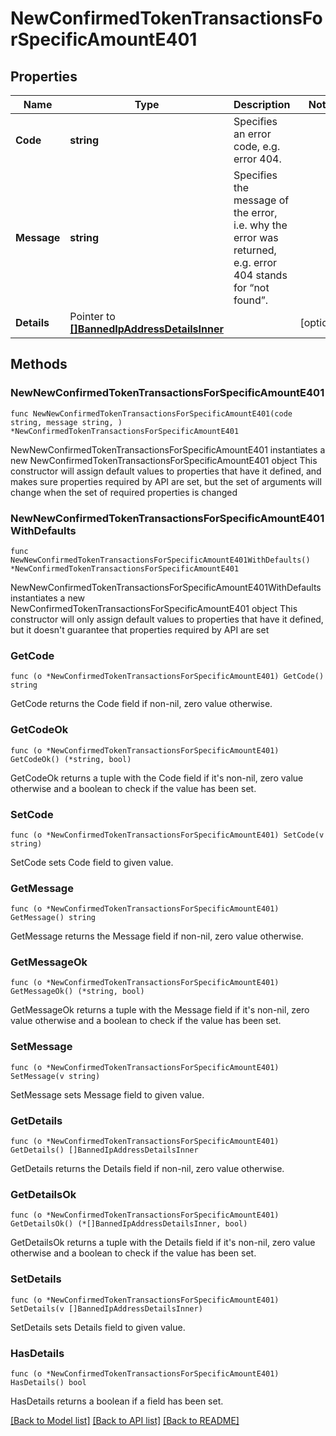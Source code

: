 # NewConfirmedTokenTransactionsForSpecificAmountE401

## Properties

Name | Type | Description | Notes
------------ | ------------- | ------------- | -------------
**Code** | **string** | Specifies an error code, e.g. error 404. | 
**Message** | **string** | Specifies the message of the error, i.e. why the error was returned, e.g. error 404 stands for “not found”. | 
**Details** | Pointer to [**[]BannedIpAddressDetailsInner**](BannedIpAddressDetailsInner.md) |  | [optional] 

## Methods

### NewNewConfirmedTokenTransactionsForSpecificAmountE401

`func NewNewConfirmedTokenTransactionsForSpecificAmountE401(code string, message string, ) *NewConfirmedTokenTransactionsForSpecificAmountE401`

NewNewConfirmedTokenTransactionsForSpecificAmountE401 instantiates a new NewConfirmedTokenTransactionsForSpecificAmountE401 object
This constructor will assign default values to properties that have it defined,
and makes sure properties required by API are set, but the set of arguments
will change when the set of required properties is changed

### NewNewConfirmedTokenTransactionsForSpecificAmountE401WithDefaults

`func NewNewConfirmedTokenTransactionsForSpecificAmountE401WithDefaults() *NewConfirmedTokenTransactionsForSpecificAmountE401`

NewNewConfirmedTokenTransactionsForSpecificAmountE401WithDefaults instantiates a new NewConfirmedTokenTransactionsForSpecificAmountE401 object
This constructor will only assign default values to properties that have it defined,
but it doesn't guarantee that properties required by API are set

### GetCode

`func (o *NewConfirmedTokenTransactionsForSpecificAmountE401) GetCode() string`

GetCode returns the Code field if non-nil, zero value otherwise.

### GetCodeOk

`func (o *NewConfirmedTokenTransactionsForSpecificAmountE401) GetCodeOk() (*string, bool)`

GetCodeOk returns a tuple with the Code field if it's non-nil, zero value otherwise
and a boolean to check if the value has been set.

### SetCode

`func (o *NewConfirmedTokenTransactionsForSpecificAmountE401) SetCode(v string)`

SetCode sets Code field to given value.


### GetMessage

`func (o *NewConfirmedTokenTransactionsForSpecificAmountE401) GetMessage() string`

GetMessage returns the Message field if non-nil, zero value otherwise.

### GetMessageOk

`func (o *NewConfirmedTokenTransactionsForSpecificAmountE401) GetMessageOk() (*string, bool)`

GetMessageOk returns a tuple with the Message field if it's non-nil, zero value otherwise
and a boolean to check if the value has been set.

### SetMessage

`func (o *NewConfirmedTokenTransactionsForSpecificAmountE401) SetMessage(v string)`

SetMessage sets Message field to given value.


### GetDetails

`func (o *NewConfirmedTokenTransactionsForSpecificAmountE401) GetDetails() []BannedIpAddressDetailsInner`

GetDetails returns the Details field if non-nil, zero value otherwise.

### GetDetailsOk

`func (o *NewConfirmedTokenTransactionsForSpecificAmountE401) GetDetailsOk() (*[]BannedIpAddressDetailsInner, bool)`

GetDetailsOk returns a tuple with the Details field if it's non-nil, zero value otherwise
and a boolean to check if the value has been set.

### SetDetails

`func (o *NewConfirmedTokenTransactionsForSpecificAmountE401) SetDetails(v []BannedIpAddressDetailsInner)`

SetDetails sets Details field to given value.

### HasDetails

`func (o *NewConfirmedTokenTransactionsForSpecificAmountE401) HasDetails() bool`

HasDetails returns a boolean if a field has been set.


[[Back to Model list]](../README.md#documentation-for-models) [[Back to API list]](../README.md#documentation-for-api-endpoints) [[Back to README]](../README.md)


